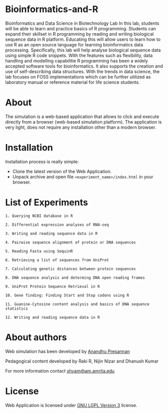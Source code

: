 # Bioinformatics-and-R
 Bioinformatics and Data Science in Biotechnology Lab In this lab, students will be able to learn and practice basics of R programming. Students can expand their skillset in R programming by reading and writing biological sequence data in R platform. Educating this will allow users to learn how to use R as an open source language for learning bioinformatics data processing. Specifically, this lab will help analyse biological sequence data using simple R code snippets. With the features such as flexibility, data handling and modelling capabilitie R programming has been a widely accepted software tools for bioinformatics. It also supports the creation and use of self-describing data structures. With the trends in data science, the lab focuses on FOSS implementations which can be further utilized as laboratory manual or reference material for life science students.


# About

The simulation is a web-based application that allows to click and execute directly from a browser (web-based simulation platform).
The application is very light, does not require any installation other than a modern browser.
# Installation
Installation process is really simple:

  - Clone the latest version of the Web Application.
  - Unpack archive and open file `<experiment_name>/index.html` in your browser.

# List of Experiments

    1. Querying NCBI database in R

    2. Differential expression analyses of RNA-seq

    3. Writing and reading sequence data in R

    4. Pairwise sequence alignment of protein or DNA sequences

    5. Reading Fasta using SequinR

    6. Retrieving a list of sequences from UniProt

    7. Calculating genetic distances between protein sequences

    8. DNA sequence analysis and determing DNA open reading frames

    9. UniProt Protein Sequence Retrieval in R

    10. Gene finding: Finding Start and Stop codons using R

    11. Guanine-Cytosine content analysis and basics of DNA sequence statistics

    12. Writing and reading sequence data in R

# About authors

Web simulation has been developed by [Anandhu Presannan](https://github.com/anandhupresannan)

Pedagogical content developed by Raki R, Nijin Nizar and Dhanush Kumar

For more information contact shyam@am.amrita.edu
# License

Web Application is licensed under [GNU LGPL Version 3](https://gist.github.com/amritamindbrain/8e8d1c3e0438bee6cacb2886e38b79a6) license.
